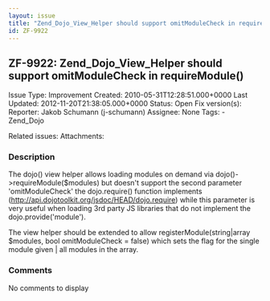 ```yaml
---
layout: issue
title: "Zend_Dojo_View_Helper should support omitModuleCheck in requireModule()"
id: ZF-9922
---
```


ZF-9922: Zend\_Dojo\_View\_Helper should support omitModuleCheck in requireModule()
-----------------------------------------------------------------------------------

 Issue Type: Improvement Created: 2010-05-31T12:28:51.000+0000 Last Updated: 2012-11-20T21:38:05.000+0000 Status: Open Fix version(s): 
 Reporter:  Jakob Schumann (j-schumann)  Assignee:  None  Tags: - Zend\_Dojo
 
 Related issues: 
 Attachments: 
### Description

The dojo() view helper allows loading modules on demand via dojo()->requireModule($modules) but doesn't support the second parameter 'omitModuleCheck' the dojo.require() function implements (<http://api.dojotoolkit.org/jsdoc/HEAD/dojo.require>) while this parameter is very useful when loading 3rd party JS libraries that do not implement the dojo.provide('module').

The view helper should be extended to allow registerModule(string|array $modules, bool omitModuleCheck = false) which sets the flag for the single module given | all modules in the array.

 

 

### Comments

No comments to display